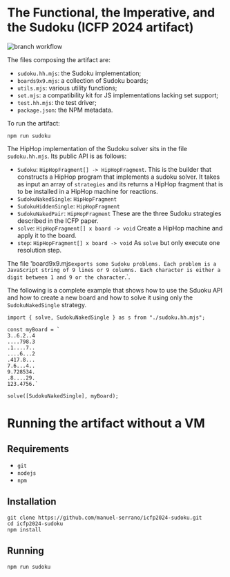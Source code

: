 The Functional, the Imperative, and the Sudoku (ICFP 2024 artifact)
===================================================================
![branch workflow](https://github.com/manuel-serrano/icfp2024-sudoku/actions/workflows/icfp2024-sudoku.yml/badge.svg)


The files composing the artifact are:

  - `sudoku.hh.mjs`: the Sudoku implementation;
  - `boards9x9.mjs`: a collection of Sudoku boards;
  - `utils.mjs`: various utility functions;
  - `set.mjs`: a compatibility kit for JS implementations lacking set support;
  - `test.hh.mjs`: the test driver;
  - `package.json`: the NPM metadata.

To run the artifact:

```
npm run sudoku
```

The HipHop implementation of the Sudoku solver sits in the file
`sudoku.hh.mjs`. Its public API is as follows:

  - `Sudoku`: `HipHopFragment[] -> HipHopFragment`.
  This is the builder that constructs a HipHop 
  program that implements a sudoku solver. It takes as input
  an array of `strategies` and its returns a HipHop fragment
  that is to be installed in a HipHop machine for reactions.
  - `SudokuNakedSingle`: `HipHopFragment`
  - `SudokuHiddenSingle`: `HipHopFragment`
  - `SudokuNakedPair`: `HipHopFragment`
  These are the three Sudoku strategies described in the
  ICFP paper.
  - `solve`: `HipHopFragment[] x board -> void`
  Create a HipHop machine and apply it to the board.
  - `step`: `HipHopFragment[] x board -> void`
  As `solve` but only execute one resolution step.
  
  
The file 'board9x9.mjs` exports some Sudoku problems. Each
problem is a JavaScript string of 9 lines or 9 columns.
Each character is either a digit between 1 and 9 or
the character `.`.

The following is a complete example that shows how to
use the Sduoku API and how to create a new board and how
to solve it using only the `SudokuNakedSingle` strategy.

```
import { solve, SudokuNakedSingle } as s from "./sudoku.hh.mjs";

const myBoard = `
3..6.2..4
....798.3
.1....7..
....6...2
.417.8...
7.6...4..
9.728534.
.8....29.
123.4756.`

solve([SudokuNakedSingle], myBoard);
```


Running the artifact without a VM
=================================

Requirements
------------

  - `git`
  - `nodejs`
  - `npm`
  
  
Installation
------------

```
git clone https://github.com/manuel-serrano/icfp2024-sudoku.git
cd icfp2024-sudoku
npm install
```

Running
-------

```
npm run sudoku
```
